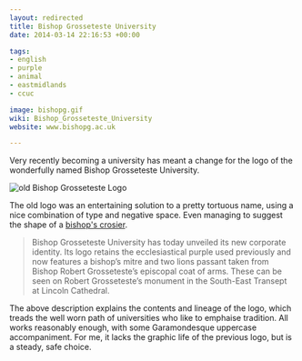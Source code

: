 ```yaml
---
layout: redirected
title: Bishop Grosseteste University
date: 2014-03-14 22:16:53 +00:00

tags:
- english
- purple
- animal
- eastmidlands
- ccuc

image: bishopg.gif
wiki: Bishop_Grosseteste_University
website: www.bishopg.ac.uk

---
```


Very recently becoming a university has meant a change for the logo of the wonderfully named Bishop Grosseteste University.

![old Bishop Grosseteste Logo](/images/bishop_grosseteste_old.gif)

The old logo was an entertaining solution to a pretty tortuous name, using a nice combination of type and negative space. Even managing to suggest the shape of a [bishop's crosier](http://en.wikipedia.org/wiki/Crosier).

> Bishop Grosseteste University has today unveiled its new corporate identity. Its logo retains the ecclesiastical purple used previously and now features a bishop’s mitre and two lions passant taken from Bishop Robert Grosseteste’s episcopal coat of arms. These can be seen on Robert Grosseteste’s monument in the South-East Transept at Lincoln Cathedral.

The above description explains the contents and lineage of the logo, which treads the well worn path of universities who like to emphaise tradition. All works reasonably enough, with some Garamondesque uppercase accompaniment. For me, it lacks the graphic life of the previous logo, but is a steady, safe choice.
